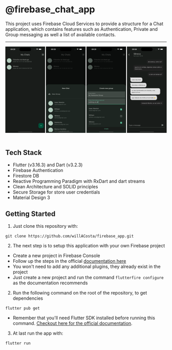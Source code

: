 # @firebase_chat_app

This project uses Firebase Cloud Services to provide a structure for a
Chat application, which contains features such as Authentication, Private and Group
messaging as well a list of available contacts.

---

<img src="docs/screenshot.png" /><br><br>

## Tech Stack

- Flutter (v3.16.3) and Dart (v3.2.3)
- Firebase Authentication
- Firestore DB
- Reactive Programming Paradigm with RxDart and dart streams
- Clean Architecture and SOLID principles
- Secure Storage for store user credentials
- Material Design 3

## Getting Started

1. Just clone this repository with:

```shell
git clone https://github.com/willACosta/firebase_app.git
```

2. The next step is to setup this application with your own Firebase project

- Create a new project in Firebase Console
- Follow up the steps in the official [documentation here](https://firebase.google.com/docs/flutter/setup?platform=ios#configure-firebase)
- You won't need to add any additional plugins, they already exist in the project
- Just create a new project and run the command `flutterfire configure` as the documentation recommends

2. Run the following command on the root of the repository, to get dependencies

```shell
flutter pub get
```

- Remember that you'll need Flutter SDK installed before running this command.
  [Checkout here for the official documentation](https://docs.flutter.dev/get-started/install).

3. At last run the app with:

```shell
flutter run
```
